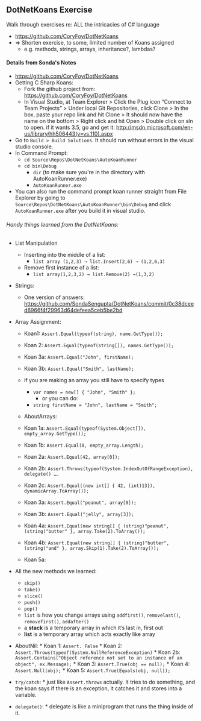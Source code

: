 ## DotNetKoans Exercise
Walk through exercises re: ALL the intricacies of C# language
* https://github.com/CoryFoy/DotNetKoans
* => Shorten exercise, to some, limited number of Koans assigned
  * e.g. methods, strings, arrays, inheritance?, lambdas?

#### Details from Sonda's Notes
* https://github.com/CoryFoy/DotNetKoans
* Getting C Sharp Koans:
  * Fork the github project from: https://github.com/CoryFoy/DotNetKoans
  * In Visual Studio, at Team Explorer > Click the Plug icon “Connect to Team Projects” > Under local Git Repositories, click Clone > In the box, paste your repo link and hit Clone > It should now have the name on the bottom > Right click and hit Open > Double click on sln to open. if it wants 3.5, go and get it:
http://msdn.microsoft.com/en-us/library/hh506443(v=vs.110).aspx
* Go to `Build > Build Solutions`. It should run without errors in the visual studio console.
* In Command Prompt:
	* `cd Source\Repos\DotNetKoans\AutoKoanRunner`
  * `cd bin\Debug`
	* `dir` (to make sure you're in the directory with AutoKoanRunner.exe)
	* `AutoKoanRunner.exe`
* You can also run the command prompt koan runner straight from File Explorer by going to `Source\Repos\DotNetKoans\AutoKoanRunner\bin\Debug` and click `AutoKoanRunner.exe` after you build it in visual studio.

###### Handy things learned from the DotNetKoans:
* List Manipulation
  * Inserting into the middle of a list:
    * `list array (1,2,3) → list.Insert(2,6) → (1,2,6,3)`
  * Remove first instance of a list:
    * `list array(1,2,3,2) → list.Remove(2) →(1,3,2)`
* Strings:
    * One version of answers:
    https://github.com/SondaSengupta/DotNetKoans/commit/0c38dceed6966f4f29963d64defeea5ceb5be2bd


* Array Assignment:
  * Koan1: `Assert.Equal(typeof(string), name.GetType());`
  * Koan 2: `Assert.Equal(typeof(string[]), names.GetType());`
  * Koan 3a: `Assert.Equal("John", firstName);`
  * Koan 3b: `Assert.Equal("Smith", lastName);`

  * if you are making an array you still have to specify types
    * `var names = new[] { "John", "Smith" };`
       * or you can do:
    *	`string firstName = "John", lastName = "Smith";`

  *  AboutArrays:
    *	Koan 1a: `Assert.Equal(typeof(System.Object[]), empty_array.GetType());`
    *	Koan 1b:  `Assert.Equal(0, empty_array.Length);`
    *	Koan 2a:  `Assert.Equal(42, array[0]);`
    *	Koan 2b:  `Assert.Throws(typeof(System.IndexOutOfRangeException), delegate() ….`
    *	Koan 2c: `Assert.Equal((new int[] { 42, (int)13}), dynamicArray.ToArray());`   
    *	Koan 3a: `Assert.Equal("peanut", array[0]);`
    *	Koan 3b: `Assert.Equal("jelly", array[3]);`
    *	Koan 4a: `Assert.Equal(new string[] { (string)"peanut", (string)"butter" }, array.Take(2).ToArray());`
    *	Koan 4b: `Assert.Equal(new string[] { (string)"butter", (string)"and" }, array.Skip(1).Take(2).ToArray());`
    *	Koan 5a:


*  All the new methods we learned:
    *	`skip()`
    *	`take()`
    *	`slice()`
    *	`push()`
    *	`pop()`
    *	`list` is how you change arrays using `addfirst()`, `removelast()`, `removefirst()`, `addafter()`
    *	a **stack** is a temporary array in which it’s last in, first out
    *	**list** is a temporary array which acts exactly like array


*    AboutNil:
    *	Koan 1: `Assert. False`
    *	Koan 2: `Assert.Throws(typeof(System.NullReferenceException)`
    *	Koan 2b: `Assert.Contains("Object reference not set to an instance of an object", ex.Message);`
    *	Koan 3:  `Assert.True(obj == null);`
    *	Koan 4:  `Assert.Null(obj);`
    *	Koan 5:  `Assert.True(Equals(obj, null));`


*    `try/catch`:
    *	just like `Assert.throws` actually. It tries to do something, and the koan says if there is an exception, it catches it and stores into a variable.


*    `delegate()`:
    *	delegate is like a miniprogram that runs the thing inside of it.
